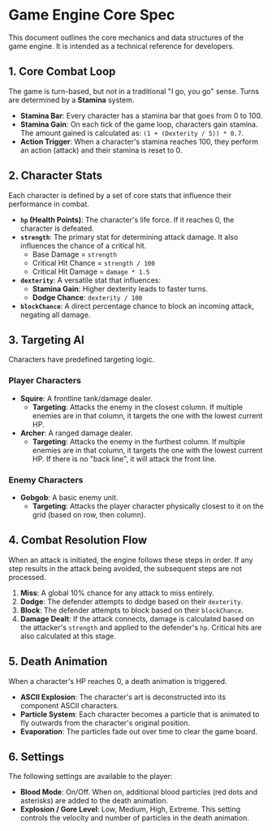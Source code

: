 # Game Engine Core Spec

This document outlines the core mechanics and data structures of the game engine. It is intended as a technical reference for developers.

## 1. Core Combat Loop

The game is turn-based, but not in a traditional "I go, you go" sense. Turns are determined by a **Stamina** system.

- **Stamina Bar**: Every character has a stamina bar that goes from 0 to 100.
- **Stamina Gain**: On each tick of the game loop, characters gain stamina. The amount gained is calculated as: `(1 + (Dexterity / 5)) * 0.7`.
- **Action Trigger**: When a character's stamina reaches 100, they perform an action (attack) and their stamina is reset to 0.

## 2. Character Stats

Each character is defined by a set of core stats that influence their performance in combat.

- **`hp` (Health Points)**: The character's life force. If it reaches 0, the character is defeated.
- **`strength`**: The primary stat for determining attack damage. It also influences the chance of a critical hit.
    - Base Damage = `strength`
    - Critical Hit Chance = `strength / 100`
    - Critical Hit Damage = `damage * 1.5`
- **`dexterity`**: A versatile stat that influences:
    - **Stamina Gain**: Higher dexterity leads to faster turns.
    - **Dodge Chance**: `dexterity / 100`
- **`blockChance`**: A direct percentage chance to block an incoming attack, negating all damage.

## 3. Targeting AI

Characters have predefined targeting logic.

### Player Characters
- **Squire**: A frontline tank/damage dealer.
    - **Targeting**: Attacks the enemy in the closest column. If multiple enemies are in that column, it targets the one with the lowest current HP.
- **Archer**: A ranged damage dealer.
    - **Targeting**: Attacks the enemy in the furthest column. If multiple enemies are in that column, it targets the one with the lowest current HP. If there is no "back line", it will attack the front line.

### Enemy Characters
- **Gobgob**: A basic enemy unit.
    - **Targeting**: Attacks the player character physically closest to it on the grid (based on row, then column).

## 4. Combat Resolution Flow

When an attack is initiated, the engine follows these steps in order. If any step results in the attack being avoided, the subsequent steps are not processed.

1.  **Miss**: A global 10% chance for any attack to miss entirely.
2.  **Dodge**: The defender attempts to dodge based on their `dexterity`.
3.  **Block**: The defender attempts to block based on their `blockChance`.
4.  **Damage Dealt**: If the attack connects, damage is calculated based on the attacker's `strength` and applied to the defender's `hp`. Critical hits are also calculated at this stage.

## 5. Death Animation

When a character's HP reaches 0, a death animation is triggered.

-   **ASCII Explosion**: The character's art is deconstructed into its component ASCII characters.
-   **Particle System**: Each character becomes a particle that is animated to fly outwards from the character's original position.
-   **Evaporation**: The particles fade out over time to clear the game board.

## 6. Settings

The following settings are available to the player:

-   **Blood Mode**: On/Off. When on, additional blood particles (red dots and asterisks) are added to the death animation.
-   **Explosion / Gore Level**: Low, Medium, High, Extreme. This setting controls the velocity and number of particles in the death animation.
